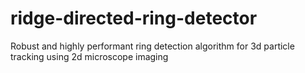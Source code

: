 ridge-directed-ring-detector
============================

Robust and highly performant ring detection algorithm for 3d particle tracking using 2d microscope imaging
